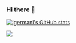 ### Hi there 👋

<!--
**lgermani/lgermani** is a ✨ _special_ ✨ repository because its `README.md` (this file) appears on your GitHub profile.

Here are some ideas to get you started:

- 🔭 I’m currently working on ...
- 🌱 I’m currently learning ...
- 👯 I’m looking to collaborate on ...
- 🤔 I’m looking for help with ...
- 💬 Ask me about ...
- 📫 How to reach me: ...
- 😄 Pronouns: ...
- ⚡ Fun fact: ...
-->

[![lgermani's GitHub stats](https://github-readme-stats.vercel.app/api?username=lgermani)](https://github.com/anuraghazra/github-readme-stats)


![](https://komarev.com/ghpvc/?username=lgermani&style=plastic)
